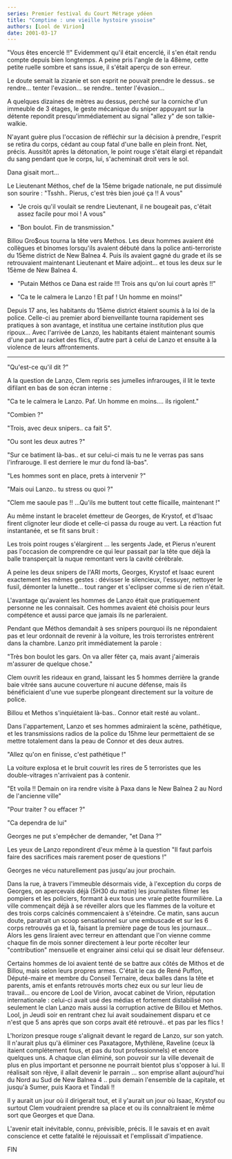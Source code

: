 ```yaml
---
series: Premier festival du Court Métrage ydéen
title: "Comptine : une vieille hystoire yssoise"
authors: [Lool de Virion]
date: 2001-03-17
---
```


"Vous êtes encerclé !!"
Evidemment qu'il était encerclé, il s'en était rendu compte depuis bien longtemps. A peine pris l'angle de la 48ème, cette petite ruelle sombre et sans issue, il s'était aperçu de son erreur.

Le doute semait la zizanie et son esprit ne pouvait prendre le dessus.. se rendre... tenter l'evasion... se rendre.. tenter l'évasion...

A quelques dizaines de mètres au dessus, perché sur la corniche d'un immeuble de 3 étages, le geste mécanique du sniper appuyant sur la détente repondit presqu'immédiatement au signal "allez y" de son talkie-walkie.

N'ayant guère plus l'occasion de réfléchir sur la décision à prendre, l'esprit se retira du corps, cédant au coup fatal d'une balle en plein front. Net, précis. Aussitôt après la détonation, le point rouge s'était élargi et répandait du sang pendant que le corps, lui, s'acheminait droit vers le sol.

Dana gisait mort...

Le Lieutenant Méthos, chef de la 15ème brigade nationale, ne put dissimulé son sourire : "Tsshh.. Pierus, c'est très bien joué ça !! A vous"

- "Je crois qu'il voulait se rendre Lieutenant, il ne bougeait pas, c'était assez facile pour moi ! A vous"

- "Bon boulot. Fin de transmission."

Billou Gro$ous tourna la tête vers Methos. Les deux hommes avaient été collègues et binomes lorsqu'ils avaient débuté dans la police anti-terroriste du 15ème district de New Balnea 4. Puis ils avaient gagné du grade et ils se retrouvaient maintenant Lieutenant et Maire adjoint... et tous les deux sur le 15ème de New Balnea 4.

- "Putain Méthos ce Dana est raide !!! Trois ans qu'on lui court après !!"

- "Ca te le calmera le Lanzo ! Et paf ! Un homme en moins!"

Depuis 17 ans, les habitants du 15ème district étaient soumis à la loi de la police. Celle-ci au premier abord bienveillante tourna rapidement ses pratiques à son avantage, et institua une certaine institution plus que ripoux... Avec l'arrivée de Lanzo, les habitants étaient maintenant soumis d'une part au racket des flics, d'autre part à celui de Lanzo et ensuite à la violence de leurs affrontements.

---

"Qu'est-ce qu'il dit ?"

A la question de Lanzo, Clem repris ses jumelles infrarouges, il lit le texte difilant en bas de son écran interne :

"Ca te le calmera le Lanzo. Paf. Un homme en moins....
ils rigolent."

"Combien ?"

"Trois, avec deux snipers.. ca fait 5".

"Ou sont les deux autres ?"

"Sur ce batiment là-bas.. et sur celui-ci mais tu ne le verras pas sans l'infrarouge. Il est derriere le mur du fond là-bas".

"Les hommes sont en place, prets à intervenir ?"

"Mais oui Lanzo.. tu stress ou quoi ?"

"Clem me saoule pas !! ...Qu'ils me buttent tout cette flicaille, maintenant !"

Au même instant le bracelet émetteur de Georges, de Krystof, et d'Isaac firent clignoter leur diode et celle-ci passa du rouge au vert. La réaction fut instantanée, et se fit sans bruit :

Les trois point rouges s'élargirent ... les sergents Jade, et Pierus n'eurent pas l'occasion de comprendre ce qui leur passait par la tête que déjà la balle transperçait la nuque remontant vers la cavité cérébrale.

A peine les deux snipers de l'ARI morts, Georges, Krystof et Isaac eurent exactement les mêmes gestes : dévisser le silencieux, l'essuyer, nettoyer le fusil, démonter la lunette... tout ranger et s'eclipser comme si de rien n'était.

L'avantage qu'avaient les hommes de Lanzo était que pratiquement personne ne les connaisait. Ces hommes avaient été choisis pour leurs compétence et aussi parce que jamais ils ne parleraient.

Pendant que Méthos demandait à ses snipers pourquoi ils ne répondaient pas et leur ordonnait de revenir à la voiture, les trois terroristes entrèrent dans la chambre. Lanzo prit immédiatement la parole :

"Très bon boulot les gars. On va aller fêter ça, mais avant j'aimerais m'assurer de quelque chose."

Clem ouvrit les rideaux en grand, laissant les 5 hommes derrière la grande baie vitrée sans aucune couverture ni aucune défense, mais ils bénéficiaient d'une vue superbe plongeant directement sur la voiture de police.

Billou et Methos s'inquiétaient là-bas.. Connor etait resté au volant..

Dans l'appartement, Lanzo et ses hommes admiraient la scène, pathétique, et les transmissions radios de la police du 15hme leur permettaient de se mettre totalement dans la peau de Connor et des deux autres.

"Allez qu'on en finisse, c'est pathétique !"

La voiture explosa et le bruit couvrit les rires de 5 terroristes que les double-vitrages n'arrivaient pas à contenir.

"Et voila !! Demain on ira rendre visite à Paxa dans le New Balnea 2 au Nord de l'ancienne ville"

"Pour traiter ? ou effacer ?"

"Ca dependra de lui"

Georges ne put s'empêcher de demander, "et Dana ?"

Les yeux de Lanzo repondirent d'eux même à la question "Il faut parfois faire des sacrifices mais rarement poser de questions !"

Georges ne vécu naturellement pas jusqu'au jour prochain.

Dans la rue, à travers l'immeuble désormais vide, à l'exception du corps de Georges, on apercevais déjà (5H30 du matin) les journalistes filmer les pompiers et les policiers, formant à eux tous une vraie petite fourmilière. La ville commençait déjà à se réveiller alors que les flammes de la voiture et des trois corps calcinés commencaient à s'éteindre. Ce matin, sans aucun doute, paratrait un scoop sensationnel sur une embuscade et sur les 6 corps retrouvés ga et là, faisant la première page de tous les journaux... Alors les gens liraient avec terreur en attendant que l'on vienne comme chaque fin de mois sonner directement à leur porte récolter leur "contribution" mensuelle et engrainer ainsi celui qui se disait leur défenseur.

Certains hommes de loi avaient tenté de se battre aux côtés de Mithos et de Billou, mais selon leurs propres armes. C'était le cas de René Puffon, Député-maire et membre du Conseil Ternaire, deux balles dans la tête et parents, amis et enfants retrouvés morts chez eux ou sur leur lieu de travail... ou encore de Lool de Virion, avocat cabinet de Virion, réputation internationale : celui-ci avait usé des médias et fortement distabilisé non seulement le clan Lanzo mais aussi la corruption active de Billou et Methos. Lool, jn Jeudi soir en rentrant chez lui avait soudainement disparu et ce n'est que 5 ans après que son corps avait été retrouvé.. et pas par les flics !

L'horizon presque rouge s'alignait devant le regard de Lanzo, sur son yatch. Il n'aurait plus qu'à éliminer ces Paxatagore, Mythilène, Raveline (ceux là itaient complétement fous, et pas du tout professionnels) et encore quelques uns. A chaque clan éliminé, son pouvoir sur la ville devenait de plus en plus important et personne ne pourrait bientot plus s'opposer à lui. Il réalisait son rêjve, il allait devenir le parrain ... son emprise allant aujourd'hui du Nord au Sud de New Balnea 4 .. puis demain l'ensemble de la capitale, et jusqu'à Sumer, puis Kaora et Tindali !!

Il y aurait un jour où il dirigerait tout, et il y'aurait un jour où Isaac, Krystof ou surtout Clem voudraient prendre sa place et ou ils connaîtraient le même sort que Georges et que Dana.

L'avenir etait inévitable, connu, prévisible, précis. Il le savais et en avait conscience et cette fatalité le réjouissait et l'emplissait d'impatience.

FIN